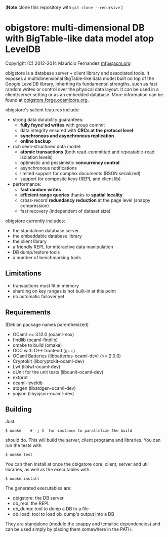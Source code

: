 
(**Note** clone this repository with  `git clone --recursive` )

obigstore: multi-dimensional DB with BigTable-like data model atop LevelDB
==========================================================================
Copyright (C) 2012-2014 Mauricio Fernandez <mfp@acm.org>

obigstore is a database server + client library and associated tools. It
exposes a multidimensional BigTable-like data model built on top of the Google
LevelDB library, inheriting its fundamental strengths, such as fast random
writes or control over the physical data layout.  It can be used in a
client/server setting or as an embedded database. More information can be
found at [obigstore.forge.ocamlcore.org](http://obigstore.forge.ocamlcore.org).

obigstore's salient features include:

* strong data durability guarantees:
  * **fully fsync'ed writes** with group commit
  * data integrity ensured with **CRCs at the protocol level**
  * **synchronous and asynchronous replication**
  * **online backup**
* rich semi-structured data model:
  * **atomic transactions** (both read-committed and repeatable-read isolation levels)
  * optimistic and pessimistic **concurrency control**
  * asynchronous notifications
  * limited support for complex documents (BSON serialized)
  * support for composite keys (REPL and client lib)
* performance:
  * **fast random writes**
  * **efficient range queries** thanks to **spatial locality**
  * cross-record **redundancy reduction** at the page level (snappy compression)
  * fast recovery (independent of dataset size)

obigstore currently includes:

* the standalone database server
* the embeddable database library
* the client library
* a friendly REPL for interactive data manipulation
* DB dump/restore tools
* a number of benchmarking tools

Limitations
-----------
* transactions must fit in memory
* sharding on key ranges is not built-in at this point
* no automatic failover yet

Requirements
------------
(Debian package names parenthesized)

* OCaml >= 3.12.0 (ocaml-nox)
* findlib (ocaml-findlib)
* omake to build (omake)
* GCC with C++ frontend (g++)
* OCaml Batteries (libbatteries-ocaml-dev) (>= 2.0.0)
* Cryptokit (libcryptokit-ocaml-dev)
* Lwt (liblwt-ocaml-dev)
* oUnit for the unit tests  (libounit-ocaml-dev)
* extprot
* ocaml-leveldb
* atdgen (libatdgen-ocaml-dev)
* yojson (libyojson-ocaml-dev)

Building
--------
Just 

    $ omake    # -j 4  for instance to parallelize the build

should do. This will build the server, client programs and libraries.
You can run the tests with

    $ omake test

You can then install at once the obigstore core, client, server and util
libraries, as well as the executables with:

    $ omake install

The generated executables are:

* obigstore: the DB server
* ob_repl: the REPL
* ob_dump: tool to dump a DB to a file
* ob_load: tool to load ob_dump's output into a DB

They are standalone (modulo the snappy and tcmalloc dependencies) and can be
used simply by placing them somewhere in the PATH.
